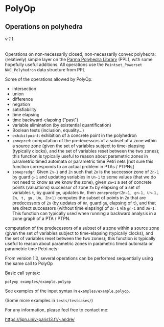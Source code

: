 # PolyOp

## Operations on polyhedra

###### v 1.1

Operations on non-necessarily closed, non-necessarily convex polyhedra: (relatively) simple layer on the [Parma Polyhedra Library](http://bugseng.com/products/ppl/) (PPL), with some hopefully useful additions.
All operations use the `Pointset_Powerset NNC_Polyhedron` data structure from PPL


Some of the operations allowed by PolyOp:
- intersection
- union
- difference
- negation
- satisfiability
- time elapsing
- time backward-elapsing ("past")
- variable elimination (by existential quantification)
- Boolean tests (inclusion, equality…)
- `exhibitpoint`: exhibition of a concrete point in the polyhedron
- `zonepred`: computation of the predecessors of a subset of a zone within a source zone (given the set of variables subject to time-elapsing (typically clocks), and the set of variables reset between the two zones); this function is typically useful to reason about parametric zones in parametric timed automata or parametric time Petri nets [not sure this function corresponds to an actual problem in PTAs / PTPNs]
- `zonepredgr`: Given `Zn-1` and `Zn` such that `Zn` is the successor zone of `Zn-1` by guard `g-1` and updating variables in `Un-1` to some values (that we do not need to know as we know the zone), given `Zn+1` a set of concrete points (valuations) successor of zone `Zn` by elapsing of a set of variables `t`, by guard `gn`, updates `Rn`, then `zonepredgr(Zn-1, gn-1, Un-1, Zn, t, gn, Un, Zn+1)` computes the subset of points in `Zn` that are predecessors of `Zn` (by updates of `Un`, guard `gn`, elapsing of `t`), and that are direct successors (without time elapsing) of `Zn-1` via `gn-1` and `Un-1`. This function can typically used when running a backward analysis in a zone graph of a PTA / PTPN.

computation of the predecessors of a subset of a zone within a source zone (given the set of variables subject to time-elapsing (typically clocks), and the set of variables reset between the two zones); this function is typically useful to reason about parametric zones in parametric timed automata or parametric time Petri nets

From version 1.0, several operations can be performed sequentially using the same call to PolyOp

Basic call syntax:

```
polyop examples/example.polyop
```

See examples of the input syntax in `examples/example.polyop`.

(Some more examples in `tests/testcases/`)

For any information, please feel free to contact me:

https://lipn.univ-paris13.fr/~andre/
